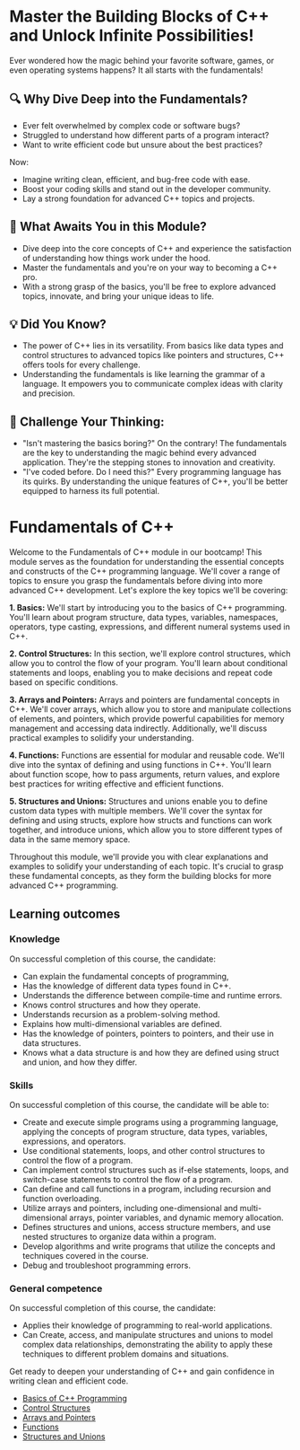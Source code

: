 # Master the Building Blocks of C++ and Unlock Infinite Possibilities!

Ever wondered how the magic behind your favorite software, games, or even operating systems happens? It all starts with the fundamentals!

## 🔍 Why Dive Deep into the Fundamentals?

* Ever felt overwhelmed by complex code or software bugs?
* Struggled to understand how different parts of a program interact?
* Want to write efficient code but unsure about the best practices?

Now:
* Imagine writing clean, efficient, and bug-free code with ease.
* Boost your coding skills and stand out in the developer community.
* Lay a strong foundation for advanced C++ topics and projects.

## 🌟 What Awaits You in this Module?

* Dive deep into the core concepts of C++ and experience the satisfaction of understanding how things work under the hood.
* Master the fundamentals and you're on your way to becoming a C++ pro.
* With a strong grasp of the basics, you'll be free to explore advanced topics, innovate, and bring your unique ideas to life.

## 💡 Did You Know?

* The power of C++ lies in its versatility. From basics like data types and control structures to advanced topics like pointers and structures, C++ offers tools for every challenge.
* Understanding the fundamentals is like learning the grammar of a language. It empowers you to communicate complex ideas with clarity and precision.

## 🤔 Challenge Your Thinking:

* "Isn't mastering the basics boring?" On the contrary! The fundamentals are the key to understanding the magic behind every advanced application. They're the stepping stones to innovation and creativity.
* "I've coded before. Do I need this?" Every programming language has its quirks. By understanding the unique features of C++, you'll be better equipped to harness its full potential.

# Fundamentals of C++
Welcome to the Fundamentals of C++ module in our bootcamp! This module serves as the foundation for understanding the essential concepts and constructs of the C++ programming language. We'll cover a range of topics to ensure you grasp the fundamentals before diving into more advanced C++ development. Let's explore the key topics we'll be covering:

**1. Basics:** We'll start by introducing you to the basics of C++ programming. You'll learn about program structure, data types, variables, namespaces, operators, type casting, expressions, and different numeral systems used in C++.

**2. Control Structures:** In this section, we'll explore control structures, which allow you to control the flow of your program. You'll learn about conditional statements and loops, enabling you to make decisions and repeat code based on specific conditions.

**3. Arrays and Pointers:** Arrays and pointers are fundamental concepts in C++. We'll cover arrays, which allow you to store and manipulate collections of elements, and pointers, which provide powerful capabilities for memory management and accessing data indirectly. Additionally, we'll discuss practical examples to solidify your understanding.

**4. Functions:** Functions are essential for modular and reusable code. We'll dive into the syntax of defining and using functions in C++. You'll learn about function scope, how to pass arguments, return values, and explore best practices for writing effective and efficient functions.

**5. Structures and Unions:** Structures and unions enable you to define custom data types with multiple members. We'll cover the syntax for defining and using structs, explore how structs and functions can work together, and introduce unions, which allow you to store different types of data in the same memory space.

Throughout this module, we'll provide you with clear explanations and examples to solidify your understanding of each topic. It's crucial to grasp these fundamental concepts, as they form the building blocks for more advanced C++ programming.

## Learning outcomes
### Knowledge
On successful completion of this course, the candidate:
*	Can explain the fundamental concepts of programming, 
*	Has the knowledge of different data types found in C++.
*	Understands the difference between compile-time and runtime errors.
*	Knows control structures and how they operate.
*	Understands recursion as a problem-solving method.
*	Explains how multi-dimensional variables are defined.
*	Has the knowledge of pointers, pointers to pointers, and their use in data structures.
*	Knows what a data structure is and how they are defined using struct and union, and how they differ.
### Skills
On successful completion of this course, the candidate will be able to:
*	Create and execute simple programs using a programming language, applying the concepts of program structure, data types, variables, expressions, and operators.
*	Use conditional statements, loops, and other control structures to control the flow of a program.
*	Can implement control structures such as if-else statements, loops, and switch-case statements to control the flow of a program.
*	Can define and call functions in a program, including recursion and function overloading.
*	Utilize arrays and pointers, including one-dimensional and multi-dimensional arrays, pointer variables, and dynamic memory allocation.
*	Defines structures and unions, access structure members, and use nested structures to organize data within a program.
*	Develop algorithms and write programs that utilize the concepts and techniques covered in the course.
*	Debug and troubleshoot programming errors.
### General competence
On successful completion of this course, the candidate:
*	Applies their knowledge of programming to real-world applications.
*	Can Create, access, and manipulate structures and unions to model complex data relationships, demonstrating the ability to apply these techniques to different problem domains and situations.


Get ready to deepen your understanding of C++ and gain confidence in writing clean and efficient code.

* [Basics of C++ Programming](./01_Basics/index.html)
* [Control Structures](./02_Controls/index.html)
* [Arrays and Pointers](./03_Arrays_Pointers/index.html)
* [Functions](./04_Functions/index.html)
* [Structures and Unions](./05_Structures_Unions/index.html)
